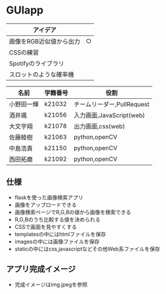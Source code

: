 # GUIapp
| アイデア ||
| -------- | --- |
| 画像をRGB近似値から出力 | ○ |
| CSSの練習 ||
| Spotifyのライブラリ ||
| スロットのような確率機 ||

| 名前 | 学籍番号 | 役割 |
|-----|-----|-----|
| 小野田一輝 | k21032 | チームリーダー,PullRequest |
| 酒井颯 | k21056 | 入力画面,JavaScript(web) |
| 大文字翔 | k21078 | 出力画面,css(web) |
| 佐藤睦樹 | k21063 | python,openCV |
| 中島浩貴 | k21150 | python,openCV |
| 西田拓磨 | k21092 | python,openCV |

## 仕様
- flaskを使った画像検索アプリ
- 画像をアップロードできる
- 画像検索ページでR,G,Bの値から画像を検索できる
- R,G,Bのうち比較する値を決められる
- CSSで画面を見やすくする
- templatesの中にはhtmlファイルを保存
- imagesの中には画像ファイルを保存
- staticの中にはcss,javascriptなどその他Web系ファイルを保存


## アプリ完成イメージ
- 完成イメージはimg.jpegを参照